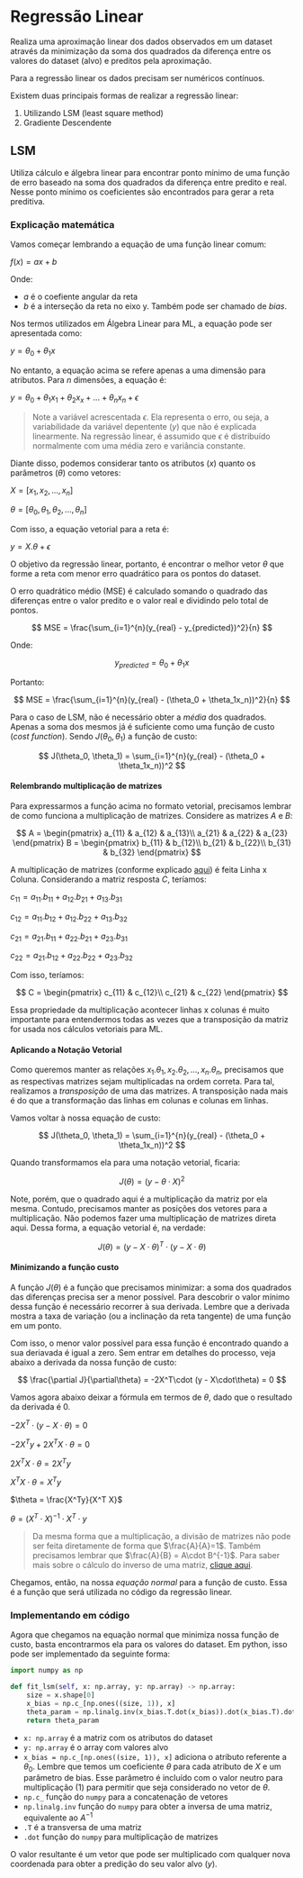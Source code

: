 # Regressão Linear

Realiza uma aproximação linear dos dados observados em um dataset através da minimização da soma dos quadrados da diferença entre os valores do dataset (alvo) e preditos pela aproximação.

Para a regressão linear os dados precisam ser numéricos contínuos.

Existem duas principais formas de realizar a regressão linear: 

1. Utilizando LSM (least square method)
2. Gradiente Descendente

## LSM

Utiliza cálculo e álgebra linear para encontrar ponto mínimo de uma função de erro baseado na soma dos quadrados da diferença entre predito e real. Nesse ponto mínimo os coeficientes são encontrados para gerar a reta preditiva.

### Explicação matemática

Vamos começar lembrando a equação de uma função linear comum:

$f(x) = ax + b$

Onde: 

* $a$ é o coefiente angular da reta
* $b$ é a interseção da reta no eixo y. Também pode ser chamado de _bias_. 

Nos termos utilizados em Álgebra Linear para ML, a equação pode ser apresentada como:

$y = \theta_0 + \theta_1x$

No entanto, a equação acima se refere apenas a uma dimensão para atributos. Para $n$ dimensões, a equação é:

$y = \theta_0 + \theta_1x_1 + \theta_2x_x + ... + \theta_nx_n + \epsilon$

>Note a variável acrescentada $\epsilon$. Ela representa o erro, ou seja, a variabilidade da variável depentente ($y$) que não é explicada linearmente. Na regressão linear, é assumido que $\epsilon$ é distribuído normalmente com uma média zero e variância constante.

Diante disso, podemos considerar tanto os atributos ($x$) quanto os parâmetros ($\theta$) como vetores:

$X = [x_1, x_2, ..., x_n]$

$\theta = [\theta_0, \theta_1, \theta_2, ..., \theta_n]$

Com isso, a equação vetorial para a reta é:

$y = X . \theta + \epsilon$

O objetivo da regressão linear, portanto, é encontrar o melhor vetor $\theta$ que forme a reta com menor erro quadrático para os pontos do dataset.

O erro quadrático médio (MSE) é calculado somando o quadrado das diferenças entre o valor predito e o valor real e dividindo pelo total de pontos.

$$
MSE = \frac{\sum_{i=1}^{n}(y_{real} - y_{predicted})^2}{n}
$$ 

Onde:

$$
y_{predicted} = \theta_0 + \theta_1x
$$

Portanto:

$$
MSE = \frac{\sum_{i=1}^{n}(y_{real} - (\theta_0 + \theta_1x_n))^2}{n}
$$

Para o caso de LSM, não é necessário obter a _média_ dos quadrados. Apenas a soma dos mesmos já é suficiente como uma função de custo (_cost function_). Sendo $J(\theta_0, \theta_1)$ a função de custo: 

$$
J(\theta_0, \theta_1) = \sum_{i=1}^{n}(y_{real} - (\theta_0 + \theta_1x_n))^2
$$

#### Relembrando multiplicação de matrizes

Para expressarmos a função acima no formato vetorial, precisamos lembrar de como funciona a multiplicação de matrizes. Considere as matrizes $A$ e $B$:

$$
A = \begin{pmatrix}
a_{11} & a_{12} & a_{13}\\
a_{21} & a_{22} & a_{23}
\end{pmatrix}
B = 
\begin{pmatrix}
b_{11} & b_{12}\\ 
b_{21} & b_{22}\\ 
b_{31} & b_{32}
\end{pmatrix}
$$

A multiplicação de matrizes (conforme explicado [aqui](https://brasilescola.uol.com.br/matematica/multiplicacao-matrizes.htm)) é feita Linha x Coluna. Considerando a matriz resposta $C$, teríamos:

$c_{11} = a_{11}.b_{11} + a_{12}.b_{21} + a_{13}.b_{31}$

$c_{12} = a_{11}.b_{12} + a_{12}.b_{22} + a_{13}.b_{32}$

$c_{21} = a_{21}.b_{11} + a_{22}.b_{21} + a_{23}.b_{31}$

$c_{22} = a_{21}.b_{12} + a_{22}.b_{22} + a_{23}.b_{32}$

Com isso, teríamos:

$$
C = 
\begin{pmatrix}
c_{11} & c_{12}\\ 
c_{21} & c_{22}
\end{pmatrix}
$$

Essa propriedade da multiplicação acontecer linhas x colunas é muito importante para entendermos todas as vezes que a transposição da matriz for usada nos cálculos vetoriais para ML.

#### Aplicando a Notação Vetorial

Como queremos manter as relações $x_1.\theta_1, x_2.\theta_2, ..., x_n.\theta_n$, precisamos que as respectivas matrizes sejam multiplicadas na ordem correta. Para tal, realizamos a _transposição_ de uma das matrizes. A transposição nada mais é do que a transformação das linhas em colunas e colunas em linhas.

Vamos voltar à nossa equação de custo:

$$
J(\theta_0, \theta_1) = \sum_{i=1}^{n}(y_{real} - (\theta_0 + \theta_1x_n))^2
$$

Quando transformamos ela para uma notação vetorial, ficaria:

$$
J(\theta) = (y - \theta\cdot X)^2
$$

Note, porém, que o quadrado aqui é a multiplicação da matriz por ela mesma. Contudo, precisamos manter as posições dos vetores para a multiplicação. Não podemos fazer uma multiplicação de matrizes direta aqui. Dessa forma, a equação vetorial é, na verdade:

$$
J(\theta) = (y - X\cdot\theta)^T\cdot(y - X\cdot\theta)
$$

#### Minimizando a função custo

A função $J(\theta)$ é a função que precisamos minimizar: a soma dos quadrados das diferenças precisa ser a menor possível. Para descobrir o valor mínimo dessa função é necessário recorrer à sua derivada. Lembre que a derivada mostra a taxa de variação (ou a inclinação da reta tangente) de uma função em um ponto.

Com isso, o menor valor possível para essa função é encontrado quando a sua deriavada é igual a zero. Sem entrar em detalhes do processo, veja abaixo a derivada da nossa função de custo:

$$
\frac{\partial J}{\partial\theta} = -2X^T\cdot (y - X\cdot\theta) = 0
$$

Vamos agora abaixo deixar a fórmula em termos de $\theta$, dado que o resultado da derivada é $0$.

$-2X^T\cdot (y - X\cdot\theta) = 0$

$-2X^Ty + 2X^T X\cdot\theta = 0$

$2X^T X\cdot\theta = 2X^Ty$

$X^T X\cdot\theta = X^Ty$

$\theta = \frac{X^Ty}{X^T X}$

$\theta = (X^T\cdot X)^{-1}\cdot X^T\cdot y$

> Da mesma forma que a multiplicação, a divisão de matrizes não pode ser feita diretamente de forma que $\frac{A}{A}=1$. Também precisamos lembrar que $\frac{A}{B} = A\cdot B^{-1}$. Para saber mais sobre o cálculo do inverso de uma matriz, [clique aqui](https://www.todamateria.com.br/matriz-inversa/).

Chegamos, então, na nossa _equação normal_ para a função de custo. Essa é a função que será utilizada no código da regressão linear.

### Implementando em código

Agora que chegamos na equação normal que minimiza nossa função de custo, basta encontrarmos ela para os valores do dataset. Em python, isso pode ser implementado da seguinte forma:

```python
import numpy as np

def fit_lsm(self, x: np.array, y: np.array) -> np.array:
    size = x.shape[0]
    x_bias = np.c_[np.ones((size, 1)), x]
    theta_param = np.linalg.inv(x_bias.T.dot(x_bias)).dot(x_bias.T).dot(y) 
    return theta_param
```

* `x: np.array` é a matriz com os atributos do dataset
* `y: np.array` é o array com valores alvo
* `x_bias = np.c_[np.ones((size, 1)), x]` adiciona o atributo referente a $\theta_0$. Lembre que temos um coeficiente $\theta$ para cada atributo de $X$ e um parâmetro de bias. Esse parâmetro é incluído com o valor neutro para multiplicação ($1$) para permitir que seja considerado no vetor de $\theta$.
* `np.c_` função do `numpy` para a concatenação de vetores
* `np.linalg.inv` função do `numpy` para obter a inversa de uma matriz, equivalente ao $A^{-1}$
* `.T` é a transversa de uma matriz
* `.dot` função do `numpy` para multiplicação de matrizes

O valor resultante é um vetor que pode ser multiplicado com qualquer nova coordenada para obter a predição do seu valor alvo ($y$).